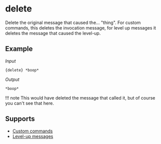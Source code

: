 # delete

Delete the original message that caused the... "thing". For custom commands, this deletes the invocation message, for level up messages it deletes the message that caused the level-up.

## Example

*Input*
```
{delete} *boop*
```
*Output*
```
*boop*
```
!!! note
    This would have deleted the message that called it, but of course you can't see that here.

## Supports

* [Custom commands](/custom_commands/)
* [Level-up messages](/levels/)

